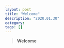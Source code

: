 ```yaml
---
layout: post
title: "Welcome"
description: "2020.01.30"
category: 
tags: [] 
---
```


> **Welcome**  
  
